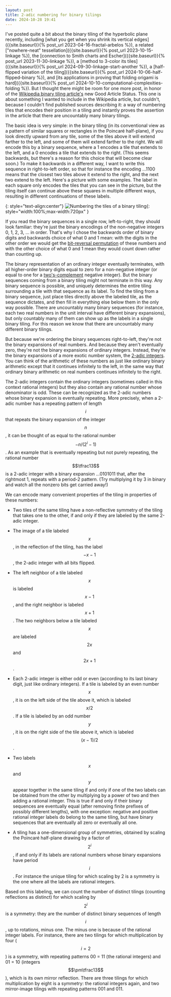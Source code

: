 ```yaml
---
layout: post
title: 2-adic numbering for binary tilings
date: 2024-10-28 19:41
---
```

I've posted quite a bit about the binary tiling of the hyperbolic plane recently, including
[what you get when you shrink its vertical edges]({{site.baseurl}}{% post_url 2023-04-16-fractal-arbelos %}),
a related ["nowhere-neat" tessellation]({{site.baseurl}}{% post_url 2023-10-15-linkage %}),
the [connection to Smith charts and Escher]({{site.baseurl}}{% post_url 2023-11-30-linkage %}),
a [method to 3-color its tiles]({{site.baseurl}}{% post_url 2024-09-30-linkage-start-another %}),
a [half-flipped variation of the tiling]({{site.baseurl}}{% post_url 2024-10-06-half-flipped-binary %}),
and [its applications in proving that folding origami is hard]({{site.baseurl}}{% post_url 2024-10-10-computational-complexities-folding %}). But I thought there might be room for one more post, in honor of the [Wikipedia binary tiling article's](https://en.wikipedia.org/wiki/Binary_tiling) new Good Article Status. This one is about something I wanted to include in the Wikipedia article, but couldn't, because I couldn't find published sources describing it: a way of numbering tiles that encodes their position in a tiling and instantly proves the assertion in the article that there are uncountably many binary tilings.

The basic idea is very simple: in the binary tiling (in its conventional view as a pattern of similar squares or rectangles in the Poincaré half-plane), if you look directly upward from any tile, some of the tiles above it will extend farther to the left, and some of them will extend farther to the right. We will encode this by a binary sequence, where a 1 encodes a tile that extends to the left, and a 0 encodes a tile that extends to the right. (This seems backwards, but there's a reason for this choice that will become clear soon.) To make it backwards in a different way, I want to write this sequence in right-to-left order, so that for instance the encoding ...1100 means that the closest two tiles above it extend to the right, and the next two extend to the left. Here's a picture with some examples. The label in each square only encodes the tiles that you can see in the picture, but the tiling itself can continue above these squares in multiple different ways, resulting in different continuations of these labels.

{: style="text-align:center"}
![Numbering the tiles of a binary tiling]({{site.baseurl}}/assets/2024/2-adic-numbering-binary.svg){: style="width:100%;max-width:720px" }

If you read the binary sequences in a single row, left-to-right, they should look familiar: they're just the binary encodings of the non-negative integers 0, 1, 2, 3, ... in order. That's why I chose the backwards order of binary digits and backwards choice of what 0 and 1 mean: with the digits in the other order we would get the [bit-reversal permutation](https://en.wikipedia.org/wiki/Bit-reversal_permutation) of these numbers and with the other choice of what 0 and 1 mean they would count down rather than counting up.

The binary representation of an ordinary integer eventually terminates, with all higher-order binary digits equal to zero for a non-negative integer (or equal to one for a [two's-complement](https://en.wikipedia.org/wiki/Two%27s_complement) negative integer). But the binary sequences coming from a binary tiling might not terminate in this way. Any binary sequence is possible, and uniquely determines the entire tiling surrounding a tile with that sequence as its label. To find the tiling from a binary sequence, just place tiles directly above the labeled tile, as the sequence dictates, and then fill in everything else below them in the only way possible. There are uncountably many binary sequences (for instance, each two real numbers in the unit interval have different binary expansions), but only countably many of them can show up as the labels in a single binary tiling. For this reason we know that there are uncountably many different binary tilings.

But because we're ordering the binary sequences right-to-left, they're not the binary expansions of real numbers. And because they aren't eventually zero, they're not the binary expansions of ordinary integers. Instead, they're the binary expansions of a more exotic number system, the [2-adic integers](https://en.wikipedia.org/wiki/P-adic_number). You can think of the arithmetic of these numbers as just like ordinary binary arithmetic except that it continues infinitely to the left, in the same way that ordinary binary arithmetic on real numbers continues infinitely to the right.

The 2-adic integers contain the ordinary integers (sometimes called in this context rational integers) but they also contain any rational number whose denominator is odd. These can be recognized as the 2-adic numbers whose binary expansion is eventually repeating. More precisely, when a 2-adic number has a repeating pattern of length $$i$$ that repeats the binary expansion of the integer $$n$$, it can be thought of as equal to the rational number $$-n/(2^i-1)$$. As an example that is eventually repeating but not purely repeating, the rational number $$\tfrac13$$ is a 2-adic integer with a binary expansion ...0101011 that, after the rightmost 1, repeats with a period-2 pattern. (Try multiplying it by 3 in binary and watch all the nonzero bits get carried away!)

We can encode many convenient properties of the tiling in properties of these numbers:

* Two tiles of the same tiling have a non-reflective symmetry of the tiling that takes one to the other, if and only if they are labeled by the same 2-adic integer.

* The image of a tile labeled $$x$$, in the reflection of the tiling, has the label $$-x-1$$, the 2-adic integer with all bits flipped.

* The left neighbor of a tile labeled $$x$$ is labeled $$x-1$$, and the right neighbor is labeled $$x+1$$. The two neighbors below a tile labeled $$x$$ are labeled $$2x$$ and $$2x+1$$.

* Each 2-adic integer is either odd or even (according to its last binary digit, just like ordinary integers). If a tile is labeled by an even number $$x$$, it is on the left side of the tile above it, which is labeled $$x/2$$. If a tile is labeled by an odd number $$y$$, it is on the right side of the tile above it, which is labeled $$(x-1)/2$$.

* Two labels $$x$$ and $$y$$ appear together in the same tiling if and only if one of the two labels can be obtained from the other by multiplying by a power of two and then adding a rational integer. This is true if and only if their binary sequences are eventually equal (after removing finite prefixes of possibly different lengths), with one exception: negative and positive rational integer labels do belong to the same tiling, but have binary sequences that are eventually all zero or eventually all one.

* A tiling has a one-dimensional group of symmetries, obtained by scaling the Poincaré half-plane drawing by a factor of $$2^i$$, if and only if its labels are rational numbers whose binary expansions have period $$i$$. For instance the unique tiling for which scaling by 2 is a symmetry is the one where all the labels are rational integers.

Based on this labeling, we can count the number of distinct tilings (counting reflections as distinct) for which scaling by $$2^i$$ is a symmetry: they are the number of distinct binary sequences of length $$i$$, up to rotations, minus one. The minus one is because of the rational integer labels. For instance, there are two tilings for which multiplication by four ($$i=2$$) is a symmetry, with repeating patterns 00 = 11 (the rational integers) and 01 = 10 (integers $$\pm\tfrac13$$), which is its own mirror reflection. There are three tilings for which multiplication by eight is a symmetry: the rational integers again, and two mirror-image tilings with repeating patterns 001 and 011.